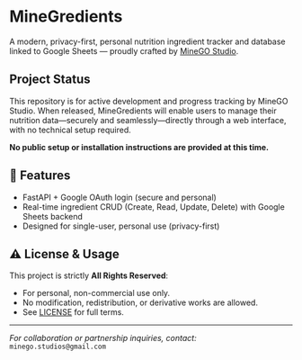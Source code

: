 # MineGredients

A modern, privacy-first, personal nutrition ingredient tracker and database linked to Google Sheets — proudly crafted by [MineGO Studio](https://github.com/MineGO-studios).

## Project Status

This repository is for active development and progress tracking by MineGO Studio.
When released, MineGredients will enable users to manage their nutrition data—securely and seamlessly—directly through a web interface, with no technical setup required.

**No public setup or installation instructions are provided at this time.**

## 🚀 Features
- FastAPI + Google OAuth login (secure and personal)
- Real-time ingredient CRUD (Create, Read, Update, Delete) with Google Sheets backend
- Designed for single-user, personal use (privacy-first)

## ⚠️ License & Usage

This project is strictly **All Rights Reserved**:
- For personal, non-commercial use only.
- No modification, redistribution, or derivative works are allowed.
- See [LICENSE](LICENSE) for full terms.

---

*For collaboration or partnership inquiries, contact:*  
`minego.studios@gmail.com`
